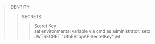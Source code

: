 ﻿> IDENTITY
> > SECRETS
> > >Secret Key
> <br> set environmental variable via cmd as administrator: setx JWTSECRET "UtbEShopAPISecretKey" /M